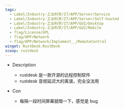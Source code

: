 ```yaml
---
tags:
  - Label/Industry-工业科学/IT/APP/Server/Service
  - Label/Industry-工业科学/IT/APP/Server/Self-hosted
  - Label/Industry-工业科学/IT/APP/GUI/Desktop
  - Label/Industry-工业科学/IT/APP/GUI/Mobile
  - flag/License/GPL
  - flag/APP/Network
  - flag/APP/Network/Implement__/RemoteControl
winget: RustDesk.RustDesk
scoop: rustdesk
---
```


- Description
    - rustdesk 是一款开源的远程控制软件
    - rustdesk 音频延迟大的离谱，完全没法用

- Con
    - 每隔一段时间屏幕就暗一下，感觉是 bug
